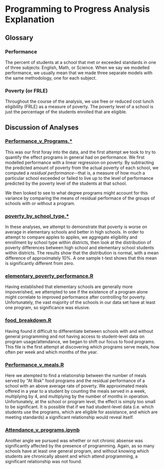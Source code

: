 # Programming to Progress Analysis Explanation

## Glossary

### Performance
The percent of students at a school that met or exceeded standards in one of
three subjects: English, Math, or Science.  When we say we modelled performance,
we usually mean that we made three separate models with the same methodology,
one for each subject.


### Poverty (or FRLE)

Throughout the course of the analysis, we use free or reduced cost lunch
eligibility (FRLE) as a measure of poverty.  The poverty level of a school is
just the percentage of the students enrolled that are eligible.


## Discussion of Analyses


### [Performance_v_Programs.*](./Performance_v_programs.ipynb)

This was our first foray into the data, and the first attempt we took to
try to quantify the effect programs in general had on performance. We first
modelled performance with a linear regression on poverty.  By subtracting the
predicted amount of poverty from the actual poverty of each school, we computed
a *residual performance*--that is, a measure of how much a particular school
exceeded or failed to live up to the level of performance predicted by the
poverty level of the students at that school.

We then looked to see to what degree programs might account for this variance
by comparing the means of residual performace of the groups of schools with or
without a program.


### [poverty_by_school_type.*](./poverty_by_school_type_R.ipynb)

In these analyses, we attempt to demonstrate that poverty is worse on average
in elementary schools and better in high schools.  In order to attempt to
compare apples to apples, we aggregate eligibility and enrollment by school type
within districts, then look at the distribution of poverty differences
between high school and elementary school students within districts.  The
results show that the distribution is normal, with a mean difference of
approximately 10%.  A one sample t-test shows that this mean is significantly
different from zero.


### [elementary_poverty_performance.R](./elementary_poverty_performance.R)

Having established that elementary schools are generally more impoverished, we
attempted to see if the existence of a program alone might correlate to improved
performance after controlling for poverty.  Unfortunately, the vast majority of
the schools in our data set have at least one program, so significance was
elusive.


### [food_breakdown.R](./food_breakdown.R)

Having found it difficult to differentiate between schools with and without
general programming and not having access to student-level data on program
usage/attendance, we began to shift our focus to food programs.  This file is
the first attempt at discovering which programs serve meals, how often per
week and which months of the year.


### [Performance_v_meals.R](./Performance_v_meals.R)

Here we atempted to find a relationship between the number of meals served by
"At Risk" food programs and the residual performance of a school with an
above average rate of poverty.  We approximated meals offered in a year to a
student by counting the meals served in a week, multiplying by 4, and 
multiplying by the number of months in operation.  Unfortunately, at the school
or program level, the effect is simply too small to be significant.  It is
possible that if we had student-level data (i.e. which students use the
programs, which are eligible for assistance, and which are meeting standards)
a significant relationship would reveal itself.


### [Attendance_v_programs.ipynb](./Attendance_v_programs.ipynb)

Another angle we pursued was whether or not chronic absense was significantly
affected by the presence of programming.  Again, as so many schools have at
least one general program, and without knowing which students are chronically
absent and which attend programming, a significant relationship was not found.
